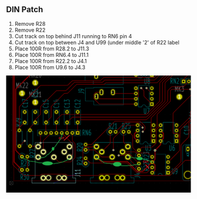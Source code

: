 ## DIN Patch

1. Remove R28
2. Remove R22
3. Cut track on top behind J11 running to RN6 pin 4
4. Cut track on top between J4 and U99 (under middle '2' of R22 label
5. Place 100R from R28.2 to J11.3
6. Place 100R from RN6.4 to J11.1
7. Place 100R from R22.2 to J4.1
8. Place 100R from U9.6 to J4.3

![Top](20200121_Top.png)